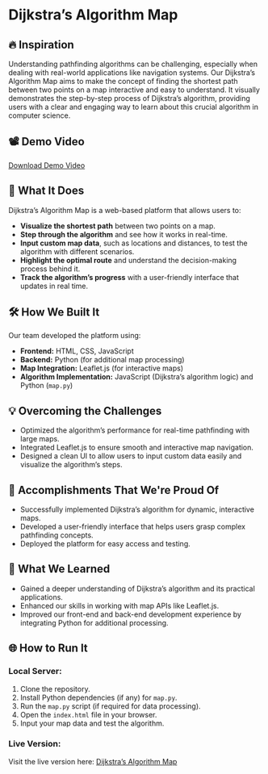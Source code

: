 # Dijkstra’s Algorithm Map

## 🔥 Inspiration

Understanding pathfinding algorithms can be challenging, especially when dealing with real-world applications like navigation systems. Our Dijkstra’s Algorithm Map aims to make the concept of finding the shortest path between two points on a map interactive and easy to understand. It visually demonstrates the step-by-step process of Dijkstra’s algorithm, providing users with a clear and engaging way to learn about this crucial algorithm in computer science.

## 📽 Demo Video

[Download Demo Video](#)

## 🚀 What It Does

Dijkstra’s Algorithm Map is a web-based platform that allows users to:

- **Visualize the shortest path** between two points on a map.
- **Step through the algorithm** and see how it works in real-time.
- **Input custom map data**, such as locations and distances, to test the algorithm with different scenarios.
- **Highlight the optimal route** and understand the decision-making process behind it.
- **Track the algorithm’s progress** with a user-friendly interface that updates in real time.

## 🛠️ How We Built It

Our team developed the platform using:

- **Frontend:** HTML, CSS, JavaScript
- **Backend:** Python (for additional map processing)
- **Map Integration:** Leaflet.js (for interactive maps)
- **Algorithm Implementation:** JavaScript (Dijkstra’s algorithm logic) and Python (`map.py`)

## 💡 Overcoming the Challenges

- Optimized the algorithm’s performance for real-time pathfinding with large maps.
- Integrated Leaflet.js to ensure smooth and interactive map navigation.
- Designed a clean UI to allow users to input custom data easily and visualize the algorithm’s steps.

## 🎯 Accomplishments That We're Proud Of

- Successfully implemented Dijkstra’s algorithm for dynamic, interactive maps.
- Developed a user-friendly interface that helps users grasp complex pathfinding concepts.
- Deployed the platform for easy access and testing.

## 📖 What We Learned

- Gained a deeper understanding of Dijkstra’s algorithm and its practical applications.
- Enhanced our skills in working with map APIs like Leaflet.js.
- Improved our front-end and back-end development experience by integrating Python for additional processing.

## 🌐 How to Run It

### **Local Server:**

1. Clone the repository.
2. Install Python dependencies (if any) for `map.py`.
3. Run the `map.py` script (if required for data processing).
4. Open the `index.html` file in your browser.
5. Input your map data and test the algorithm.

### **Live Version:**

Visit the live version here: [Dijkstra’s Algorithm Map](#)

